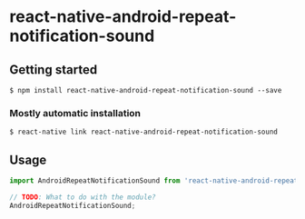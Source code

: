 # react-native-android-repeat-notification-sound

## Getting started

`$ npm install react-native-android-repeat-notification-sound --save`

### Mostly automatic installation

`$ react-native link react-native-android-repeat-notification-sound`

## Usage
```javascript
import AndroidRepeatNotificationSound from 'react-native-android-repeat-notification-sound';

// TODO: What to do with the module?
AndroidRepeatNotificationSound;
```
